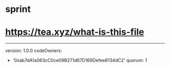 # sprint
# https://tea.xyz/what-is-this-file
---
version: 1.0.0
codeOwners:
  - '0xab7dA1a063cC0ce09B271d67D169Defee8134dC2'
quorum: 1

